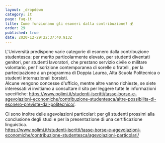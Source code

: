 ```yaml
---
layout: _dropdown
category: it
page: faq-it
title: Come funzionano gli esoneri dalla contribuzione? 💰
order: 29
published: true
date: 2020-12-29T22:37:40.913Z
---
```

L'Università predispone varie categorie di esonero dalla contribuzione studentesca: per merito particolarmente elevato, per studenti diventati genitori, per studenti lavoratori, che prestano servizio civile o militare volontario, per l'iscrizione contemporanea di sorelle o fratelli, per la partecipazione a un programma di Doppia Laurea, Alta Scuola Politecnica o studenti internazionali borsisti.\
Alcune vengono concesse d'ufficio, mentre altre vanno richieste, se siete interessati vi invitiamo a consultare il sito per leggere tutte le informazioni specifiche: <https://www.polimi.it/studenti-iscritti/tasse-borse-e-agevolazioni-economiche/contribuzione-studentesca/altre-possibilita-di-esonero-previste-dal-politecnico/>.

Ci sono inoltre delle agevolazioni particolari: per gli studenti prossimi alla conclusione degli studi e per la presentazione di una certificazione linguistica.\
<https://www.polimi.it/studenti-iscritti/tasse-borse-e-agevolazioni-economiche/contribuzione-studentesca/agevolazioni-particolari/>